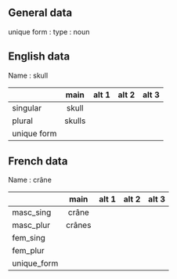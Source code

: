 ## General data

unique form :
type : noun

## English data

Name : skull

|             |  main  | alt 1 | alt 2 | alt 3 |
| :---------- | :----: | :---: | :---: | ----- |
| singular    | skull  |       |       |       |
| plural      | skulls |       |       |       |
| unique form |        |       |       |       |

## French data

Name : crâne

|             |  main  | alt 1 | alt 2 | alt 3 |
| :---------- | :----: | :---: | :---: | :---: |
| masc_sing   | crâne  |       |       |       |
| masc_plur   | crânes |       |       |       |
| fem_sing    |        |       |       |       |
| fem_plur    |        |       |       |       |
| unique_form |        |       |       |       |



